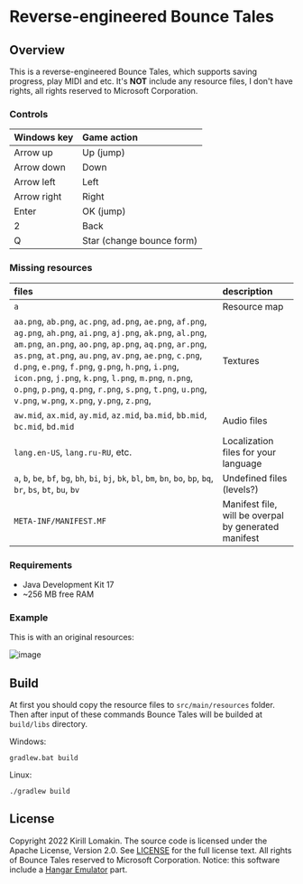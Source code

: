 # Reverse-engineered Bounce Tales

## Overview
This is a reverse-engineered Bounce Tales, which supports saving progress, play MIDI and etc. It's **NOT** include any resource files, I don't have rights, all rights reserved to Microsoft Corporation.

### Controls
|Windows key|Game action|
|:-|:-|
|Arrow up|Up (jump)|
|Arrow down|Down|
|Arrow left|Left|
|Arrow right|Right|
|Enter|OK (jump)|
|2|Back|
|Q|Star (change bounce form)|

### Missing resources
|files|description|
|:-|:-|
|`a`|Resource map|
|`aa.png`, `ab.png`, `ac.png`, `ad.png`, `ae.png`, `af.png`, `ag.png`, `ah.png`, `ai.png`, `aj.png`, `ak.png`, `al.png`, `am.png`, `an.png`, `ao.png`, `ap.png`, `aq.png`, `ar.png`, `as.png`, `at.png`, `au.png`, `av.png`, `ae.png`, `c.png`, `d.png`, `e.png`, `f.png`, `g.png`, `h.png`, `i.png`, `icon.png`, `j.png`, `k.png`, `l.png`, `m.png`, `n.png`, `o.png`, `p.png`, `q.png`, `r.png`, `s.png`, `t.png`, `u.png`, `v.png`, `w.png`, `x.png`, `y.png`, `z.png`,|Textures|
|`aw.mid`, `ax.mid`, `ay.mid`, `az.mid`, `ba.mid`, `bb.mid`, `bc.mid`, `bd.mid`|Audio files|
|`lang.en-US`, `lang.ru-RU`, etc.|Localization files for your language|
|`a`, `b`, `be`, `bf`, `bg`, `bh`, `bi`, `bj`, `bk`, `bl`, `bm`, `bn`, `bo`, `bp`, `bq`, `br`, `bs`, `bt`, `bu`, `bv`|Undefined files (levels?)|
|`META-INF/MANIFEST.MF`|Manifest file, will be overpal by generated manifest|

### Requirements
- Java Development Kit 17
- ~256 MB free RAM

### Example
This is with an original resources:

![image](https://user-images.githubusercontent.com/76843479/210388152-fe8e135e-b8d7-4139-88db-83c74e15998a.png)

## Build
At first you should copy the resource files to `src/main/resources` folder. Then after input of these commands Bounce Tales will be builded at `build/libs` directory.

Windows:
```
gradlew.bat build
```
Linux:
```
./gradlew build
```
## License
Copyright 2022 Kirill Lomakin. The source code is licensed under the Apache License, Version 2.0. See [LICENSE](LICENSE) for the full license text. All rights of Bounce Tales reserved to Microsoft Corporation. Notice: this software include a [Hangar Emulator](https://github.com/Lisowolf/HangarEmulator) part.
